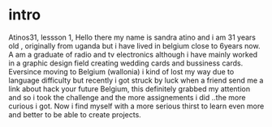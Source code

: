 # intro
Atinos31, 
lessson 1, 
Hello there
my name is sandra atino and i am 31 years old , originally from uganda but i have lived in belgium close to 6years now.
A am a graduate of radio and tv electronics although i have mainly worked in a graphic design field creating wedding cards and bussiness cards.
Eversince moving to Belgium (wallonia) i kind of lost my way due to language difficulty but recently i got struck by luck when a friend  send me a link about hack your future Belgium, this definitely grabbed my attention and so i took the challenge and the more assignements i did ..the more curious i got.
Now i find myself with a more serious thirst to learn even more and better to be able to create projects.
